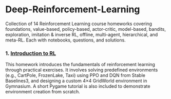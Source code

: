 # Deep-Reinforcement-Learning
Collection of 14 Reinforcement Learning course homeworks covering foundations, value-based, policy-based, actor-critic, model-based, bandits, exploration, imitation &amp; inverse RL, offline, multi-agent, hierarchical, and meta-RL. Each with notebooks, questions, and solutions.


### 1. [Introduction to RL](01_Introduction_to_RL/)

This homework introduces the fundamentals of reinforcement learning through practical exercises. It involves solving predefined environments (e.g., CartPole, FrozenLake, Taxi) using PPO and DQN from Stable Baselines3, and designing a custom 4×4 GridWorld environment in Gymnasium. A short Pygame tutorial is also included to demonstrate environment creation from scratch.